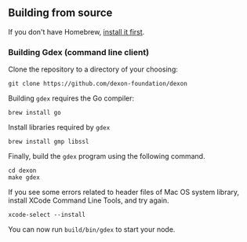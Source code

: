 <!--
## Installing with Homebrew

By far the easiest way to install wiki is to use our
Homebrew tap. If you don't have Homebrew, [install it first](http://brew.sh).

Then run the following commands to add the tap and install `gdex`:

```shell
brew tap dexon-foundation/dexon
brew install dexon
```

You can install the develop branch by running `--devel`:

```shell
brew install dexon --devel
```

After installing, run `gdex account new` to create an account on your node.

You should now be able to run `gdex` and connect to the network.

Make sure to check the different options and commands with `gdex --help`

For options and patches, see: https://github.com/dexon-foundation/homebrew-dexon
-->

## Building from source

If you don't have Homebrew, [install it first](http://brew.sh).

### Building Gdex (command line client)

Clone the repository to a directory of your choosing:

```shell
git clone https://github.com/dexon-foundation/dexon
```

Building `gdex` requires the Go compiler:

```shell
brew install go
```

Install libraries required by `gdex`

```shell
brew install gmp libssl
```

Finally, build the `gdex` program using the following command.
```shell
cd dexon
make gdex
```

If you see some errors related to header files of Mac OS system library, install XCode Command Line Tools, and try again.

```shell
xcode-select --install
```

You can now run `build/bin/gdex` to start your node.